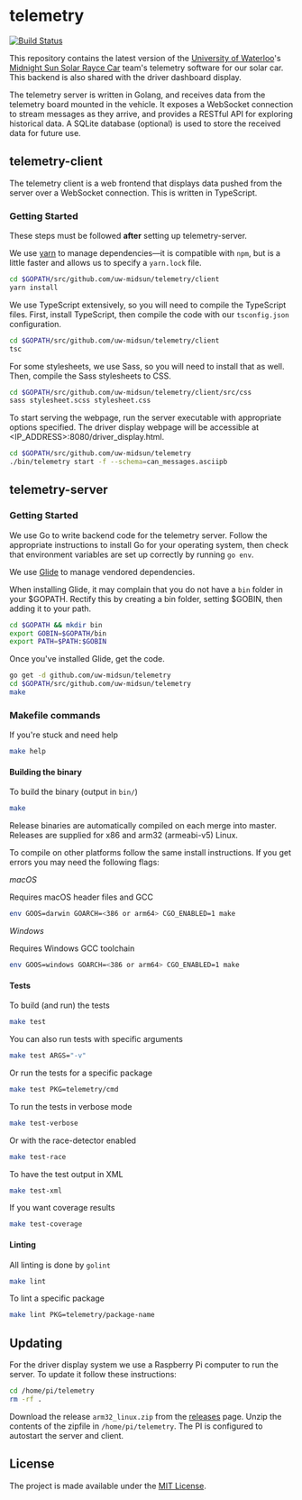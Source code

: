 # telemetry

[![Build Status](https://travis-ci.org/uw-midsun/telemetry.svg?branch=master)](https://travis-ci.org/uw-midsun/telemetry)

This repository contains the latest version of the
[University of Waterloo](https://uwaterloo.ca/)'s
[Midnight Sun Solar Rayce Car](http://www.uwmidsun.com/) team's telemetry
software for our solar car. This backend is also shared with the driver
dashboard display.

The telemetry server is written in Golang, and receives data from the telemetry
board mounted in the vehicle. It exposes a WebSocket connection to stream
messages as they arrive, and provides a RESTful API for exploring historical
data. A SQLite database (optional) is used to store the received data for future
use.

## telemetry-client
The telemetry client is a web frontend that displays data pushed from the server
over a WebSocket connection. This is written in TypeScript.

### Getting Started
These steps must be followed **after** setting up telemetry-server.

We use [yarn](https://yarnpkg.com/en/) to manage dependencies&mdash;it is 
compatible with `npm`, but is a little faster and allows us to specify a
`yarn.lock` file.

```bash
cd $GOPATH/src/github.com/uw-midsun/telemetry/client
yarn install
```

We use TypeScript extensively, so you will need to compile the TypeScript files. First, install TypeScript, then compile the code with our `tsconfig.json` configuration.

```bash
cd $GOPATH/src/github.com/uw-midsun/telemetry/client
tsc
```

For some stylesheets, we use Sass, so you will need to install that as well. Then, compile the Sass stylesheets to CSS.

```bash
cd $GOPATH/src/github.com/uw-midsun/telemetry/client/src/css
sass stylesheet.scss stylesheet.css
```

To start serving the webpage, run the server executable with appropriate options specified. The driver display webpage will be accessible at <IP_ADDRESS>:8080/driver_display.html.

```bash
cd $GOPATH/src/github.com/uw-midsun/telemetry
./bin/telemetry start -f --schema=can_messages.asciipb
```

## telemetry-server

### Getting Started
We use Go to write backend code for the telemetry server. Follow the appropriate instructions to install Go for your operating system, then check that environment variables are set up correctly by running `go env`.

We use [Glide](https://github.com/Masterminds/glide) to manage vendored
dependencies.

When installing Glide, it may complain that you do not have a `bin` folder in your $GOPATH. Rectify this by creating a bin folder, setting $GOBIN, then adding it to your path.

```bash
cd $GOPATH && mkdir bin
export GOBIN=$GOPATH/bin
export PATH=$PATH:$GOBIN
```

Once you've installed Glide, get the code.

```bash
go get -d github.com/uw-midsun/telemetry
cd $GOPATH/src/github.com/uw-midsun/telemetry
make
```

### Makefile commands
If you're stuck and need help

```bash
make help
```

#### Building the binary
To build the binary (output in ``bin/``)

```bash
make
```

Release binaries are automatically compiled on each merge into master. Releases
are supplied for x86 and arm32 (armeabi-v5) Linux.

To compile on other platforms follow the same install instructions. If you get
errors you may need the following flags:

*macOS*

Requires macOS header files and GCC

```bash
env GOOS=darwin GOARCH=<386 or arm64> CGO_ENABLED=1 make
```

*Windows*

Requires Windows GCC toolchain

```bash
env GOOS=windows GOARCH=<386 or arm64> CGO_ENABLED=1 make
```

#### Tests
To build (and run) the tests

```bash
make test
```

You can also run tests with specific arguments

```bash
make test ARGS="-v"
```

Or run the tests for a specific package

```bash
make test PKG=telemetry/cmd
```

To run the tests in verbose mode

```bash
make test-verbose
```

Or with the race-detector enabled

```bash
make test-race
```

To have the test output in XML

```bash
make test-xml
```

If you want coverage results

```bash
make test-coverage
```

#### Linting
All linting is done by `golint`

```bash
make lint
```

To lint a specific package

```bash
make lint PKG=telemetry/package-name
```

## Updating

For the driver display system we use a Raspberry Pi computer to run the server.
To update it follow these instructions:

```bash
cd /home/pi/telemetry
rm -rf .
```

Download the release `arm32_linux.zip` from the
[releases](https://github.com/uw-midsun/telemetry/releases) page. Unzip the
contents of the zipfile in `/home/pi/telemetry`. The PI is configured to
autostart the server and client.

## License
The project is made available under the [MIT License](https://opensource.org/licenses/MIT).
